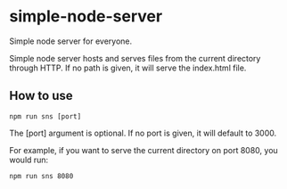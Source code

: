 # simple-node-server
Simple node server for everyone.

Simple node server hosts and serves files from the current directory through HTTP.
If no path is given, it will serve the index.html file.

## How to use
```
npm run sns [port]
```

The [port] argument is optional. If no port is given, it will default to 3000.

For example, if you want to serve the current directory on port 8080, you would run:
```
npm run sns 8080
```
